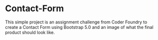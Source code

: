# Contact-Form

This simple project is an assignment challenge from Coder Foundry to create a Contact Form using Bootstrap 5.0 and an image of what the final product should look like. 

